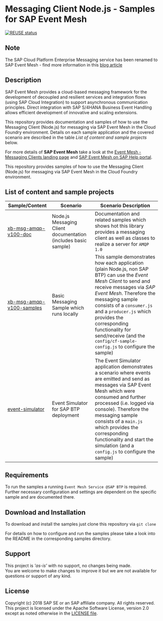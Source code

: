 # Messaging Client Node.js - Samples for SAP Event Mesh
[![REUSE status](https://api.reuse.software/badge/github.com/SAP-samples/event-mesh-client-nodejs-samples)](https://api.reuse.software/info/github.com/SAP-samples/event-mesh-client-nodejs-samples)

## Note
The SAP Cloud Platform Enterprise Messaging service has been renamed to SAP Event Mesh - find more information in this [blog article](https://blogs.sap.com/2021/02/22/please-welcome-sap-event-mesh-new-name-for-sap-cloud-platform-enterprise-messaging)

## Description
SAP Event Mesh provides a cloud-based messaging framework for the development of decoupled and resilient services and integration flows (using SAP Cloud Integration) to support asynchronous communication principles.
Direct integration with SAP S/4HANA Business Event Handling allows efficient development of innovative and scaling extensions.

This repository provides documentation and samples of how to use the Messaging Client (Node.js) for messaging via SAP Event Mesh in the Cloud Foundry environment. Details on each sample application and the covered scenario are described in the table _List of content and sample projects_ below.

For more details of **SAP Event Mesh** take a look at the [Event Mesh - Messaging Clients landing page](https://www.npmjs.com/package/@sap/xb-msg-amqp-v100) and [SAP Event Mesh on SAP Help portal](https://help.sap.com/viewer/product/SAP_ENTERPRISE_MESSAGING/Cloud/en-US).

This repository provides samples of how to use the Messaging Client (Node.js) for messaging via SAP Event Mesh in the Cloud Foundry environment.

## List of content and sample projects

|Sample/Content|Scenario|Scenario Description|
|---|---|---|
|[xb-msg-amqp-v100-doc](xb-msg-amqp-v100-doc)|Node.js Messaging Client documentation (includes basic sample)|Documentation and related samples which shows hot this library provides a messaging client as well as classes to realize a server for `AMQP 1.0`|
|[xb-msg-amqp-v100-samples](xb-msg-amqp-v100-samples)|Basic Messaging Sample which runs locally|This sample demonstrates how each application (plain Node.js, non SAP BTP) can use the _Event Mesh Client_ to send and receive messages via _SAP Event Mesh_. Therefore the messaging sample consists of a `consumer.js` and a `producer.js` which provides the corresponding functionality for send/receive (and the `config/cf-sample-config.js` to configure the sample)|
|[event-simulator](event-simulator)|Event Simulator for SAP BTP deployment|The Event Simulator application demonstrates a scenario where events are emitted and send as messages via SAP Event Mesh which were consumed and further processed (i.e. logged via console). Therefore the messaging sample consists of a `main.js` which provides the corresponding functionality and start the simulation (and a `config.js` to configure the sample)|

## Requirements
To run the samples a running `Event Mesh Service @SAP BTP` is required.  
Further necessary configuration and settings are dependent on the specific sample and are documented there.

## Download and Installation
To download and install the samples just clone this repository via `git clone`

For details on how to configure and run the samples please take a look into the README in the corresponding samples directory.


## Support
This project is _'as-is'_ with no support, no changes being made.  
You are welcome to make changes to improve it but we are not available for questions or support of any kind.

## License
Copyright (c) 2018 SAP SE or an SAP affiliate company. All rights reserved.  
This project is licensed under the Apache Software License, version 2.0 except as noted otherwise in the [LICENSE file](./LICENSES/Apache-2.0.txt).
